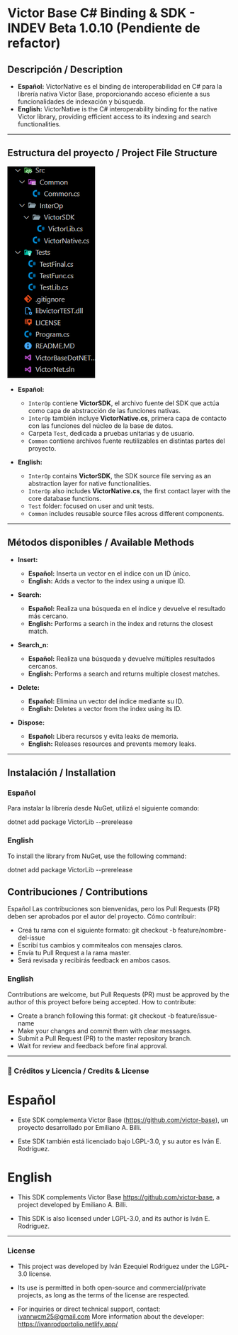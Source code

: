 # Victor Base C# Binding & SDK - INDEV Beta 1.0.10 (Pendiente de refactor)

## Descripción / Description
- **Español:** VictorNative es el binding de interoperabilidad en C# para la librería nativa Victor Base, proporcionando acceso eficiente a sus funcionalidades de indexación y búsqueda.
- **English:** VictorNative is the C# interoperability binding for the native Victor library, providing efficient access to its indexing and search functionalities.


---

## Estructura del proyecto / Project File Structure

![Estructura actual / Current Structure](Assets/estructura%20de%20archivos.png)

- **Español:**
  - `InterOp` contiene **VictorSDK**, el archivo fuente del SDK que actúa como capa de abstracción de las funciones nativas.
  - `InterOp` también incluye **VictorNative.cs**, primera capa de contacto con las funciones del núcleo de la base de datos.
  - Carpeta `Test`, dedicada a pruebas unitarias y de usuario.
  - `Common` contiene archivos fuente reutilizables en distintas partes del proyecto.

- **English:**
  - `InterOp` contains **VictorSDK**, the SDK source file serving as an abstraction layer for native functionalities.
  - `InterOp` also includes **VictorNative.cs**, the first contact layer with the core database functions.
  - `Test` folder: focused on user and unit tests.
  - `Common` includes reusable source files across different components.

---

## Métodos disponibles / Available Methods

- **Insert:**  
  - **Español:** Inserta un vector en el índice con un ID único.  
  - **English:** Adds a vector to the index using a unique ID.  

- **Search:**  
  - **Español:** Realiza una búsqueda en el índice y devuelve el resultado más cercano.  
  - **English:** Performs a search in the index and returns the closest match.  

- **Search_n:**  
  - **Español:** Realiza una búsqueda y devuelve múltiples resultados cercanos.  
  - **English:** Performs a search and returns multiple closest matches.  

- **Delete:**  
  - **Español:** Elimina un vector del índice mediante su ID.  
  - **English:** Deletes a vector from the index using its ID.  

- **Dispose:**  
  - **Español:** Libera recursos y evita leaks de memoria.  
  - **English:** Releases resources and prevents memory leaks.  

---

## Instalación / Installation

### Español
Para instalar la librería desde NuGet, utilizá el siguiente comando:

dotnet add package VictorLib --prerelease

### English 
To install the library from NuGet, use the following command:

dotnet add package VictorLib --prerelease

## Contribuciones / Contributions
Español
Las contribuciones son bienvenidas, pero los Pull Requests (PR) deben ser aprobados por el autor del proyecto.
Cómo contribuir:

- Creá tu rama con el siguiente formato: git checkout -b feature/nombre-del-issue
- Escribí tus cambios y commitealos con mensajes claros.
- Envía tu Pull Request a la rama master.
- Será revisada y recibirás feedback en ambos casos.

### English
Contributions are welcome, but Pull Requests (PR) must be approved by the author of this proyect before being accepted.
How to contribute:

- Create a branch following this format: git checkout -b feature/issue-name
- Make your changes and commit them with clear messages.
- Submit a Pull Request (PR) to the master repository branch.
- Wait for review and feedback before final approval.

---
### 📜 Créditos y Licencia / Credits & License
# Español

- Este SDK complementa Victor Base (https://github.com/victor-base), un proyecto desarrollado por Emiliano A. Billi.

- Este SDK también está licenciado bajo LGPL-3.0, y su autor es Iván E. Rodríguez.

# English

- This SDK complements Victor Base  https://github.com/victor-base, a project developed by Emiliano A. Billi.

- This SDK is also licensed under LGPL-3.0, and its author is Iván E. Rodríguez.
---

### License
- This project was developed by Iván Ezequiel Rodriguez under the LGPL-3.0 license.

- Its use is permitted in both open-source and commercial/private projects, as long as the terms of the license are respected.
- For inquiries or direct technical support, contact: ivanrwcm25@gmail.com
  More information about the developer: https://ivanrodportolio.netlify.app/
